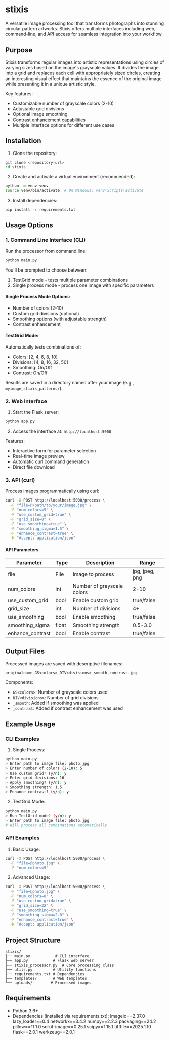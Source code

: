 # stixis

A versatile image processing tool that transforms photographs into stunning circular pattern artworks. Stixis offers multiple interfaces including web, command-line, and API access for seamless integration into your workflow.

## Purpose

Stixis transforms regular images into artistic representations using circles of varying sizes based on the image's grayscale values. It divides the image into a grid and replaces each cell with appropriately sized circles, creating an interesting visual effect that maintains the essence of the original image while presenting it in a unique artistic style.

Key features:
- Customizable number of grayscale colors (2-10)
- Adjustable grid divisions
- Optional image smoothing
- Contrast enhancement capabilities
- Multiple interface options for different use cases

## Installation

1. Clone the repository:
```bash
git clone <repository-url>
cd stixis
```

2. Create and activate a virtual environment (recommended):
```bash
python -m venv venv
source venv/bin/activate  # On Windows: venv\Scripts\activate
```

3. Install dependencies:
```bash
pip install -r requirements.txt
```

## Usage Options

### 1. Command Line Interface (CLI)

Run the processor from command line:
```bash
python main.py
```

You'll be prompted to choose between:
1. TestGrid mode - tests multiple parameter combinations
2. Single process mode - process one image with specific parameters

#### Single Process Mode Options:
- Number of colors (2-10)
- Custom grid divisions (optional)
- Smoothing options (with adjustable strength)
- Contrast enhancement

#### TestGrid Mode:
Automatically tests combinations of:
- Colors: [2, 4, 6, 8, 10]
- Divisions: [4, 8, 16, 32, 50]
- Smoothing: On/Off
- Contrast: On/Off

Results are saved in a directory named after your image (e.g., `myimage_stixis_patterns/`).

### 2. Web Interface

1. Start the Flask server:
```bash
python app.py
```

2. Access the interface at: `http://localhost:5000`

Features:
- Interactive form for parameter selection
- Real-time image preview
- Automatic curl command generation
- Direct file download

### 3. API (curl)

Process images programmatically using curl:

```bash
curl -X POST http://localhost:5000/process \
  -F "file=@/path/to/your/image.jpg" \
  -F "num_colors=5" \
  -F "use_custom_grid=true" \
  -F "grid_size=8" \
  -F "use_smoothing=true" \
  -F "smoothing_sigma=1.5" \
  -F "enhance_contrast=true" \
  -H "Accept: application/json"
```

#### API Parameters

| Parameter | Type | Description | Range |
|-----------|------|-------------|--------|
| file | File | Image to process | jpg, jpeg, png |
| num_colors | int | Number of grayscale colors | 2-10 |
| use_custom_grid | bool | Enable custom grid | true/false |
| grid_size | int | Number of divisions | 4+ |
| use_smoothing | bool | Enable smoothing | true/false |
| smoothing_sigma | float | Smoothing strength | 0.5-3.0 |
| enhance_contrast | bool | Enable contrast | true/false |

## Output Files

Processed images are saved with descriptive filenames:
```
originalname_GS<colors>_DIV<divisions>_smooth_contrast.jpg
```

Components:
- `GS<colors>`: Number of grayscale colors used
- `DIV<divisions>`: Number of grid divisions
- `_smooth`: Added if smoothing was applied
- `_contrast`: Added if contrast enhancement was used

## Example Usage

### CLI Examples

1. Single Process:
```bash
python main.py
> Enter path to image file: photo.jpg
> Enter number of colors (2-10): 5
> Use custom grid? (y/n): y
> Enter grid divisions: 16
> Apply smoothing? (y/n): y
> Smoothing strength: 1.5
> Enhance contrast? (y/n): y
```

2. TestGrid Mode:
```bash
python main.py
> Run TestGrid mode? (y/n): y
> Enter path to image file: photo.jpg
# Will process all combinations automatically
```

### API Examples

1. Basic Usage:
```bash
curl -X POST http://localhost:5000/process \
  -F "file=@photo.jpg" \
  -F "num_colors=5"
```

2. Advanced Usage:
```bash
curl -X POST http://localhost:5000/process \
  -F "file=@photo.jpg" \
  -F "num_colors=8" \
  -F "use_custom_grid=true" \
  -F "grid_size=32" \
  -F "use_smoothing=true" \
  -F "smoothing_sigma=2.0" \
  -F "enhance_contrast=true" \
  -H "Accept: application/json"
```

## Project Structure

```
stixis/
├── main.py           # CLI interface
├── app.py           # Flask web server
├── stixis_processor.py  # Core processing class
├── utils.py         # Utility functions
├── requirements.txt # Dependencies
├── templates/       # Web templates
└── uploads/        # Processed images
```

## Requirements

- Python 3.6+
- Dependencies (installed via requirements.txt):
    imageio==2.37.0
    lazy_loader==0.4
    networkx==3.4.2
    numpy==2.2.3
    packaging==24.2
    pillow==11.1.0
    scikit-image==0.25.1
    scipy==1.15.1
    tifffile==2025.1.10
    flask==2.0.1
    werkzeug==2.0.1

